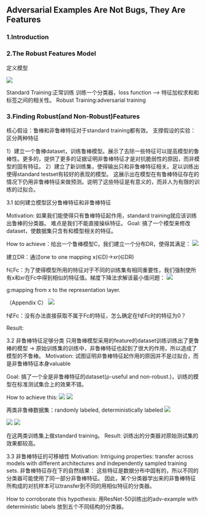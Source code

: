 ## Adversarial Examples Are Not Bugs, They Are Features

### 1.Introduction

### 2.The Robust Features Model
定义模型

![](https://github.com/I-am-Bot/Papers/blob/master/image/1_1.png)

Standard Training:正常训练
训练一个分类器，loss function --> 特征加权求和和标签之间的相关性。
Robust Training:adversarial training

### 3.Finding Robust(and Non-Robust)Features
核心假设：鲁棒和非鲁棒特征对于standard training都有效。
支撑假设的实验：区分两种特征

1）建立一个鲁棒dataset，训练鲁棒模型。展示了去除一些特征可以提高模型的鲁棒性。更多的，提供了更多的证据证明非鲁棒特征才是对抗脆弱性的原因，而非模型的固有特征。
2）建立了新训练集，使得输出只和非鲁棒特征相关。足以训练出使得standard testset有较好的表现的模型。
这展示出在模型在有鲁棒特征存在的情况下仍用非鲁棒特征来做预测。说明了这些特征是有意义的，而非人为有限的训练的过拟合。

3.1 如何建立模型区分鲁棒特征和非鲁棒特征

Motivation: 如果我们能使得只有鲁棒特征起作用，standard training就应该训练出鲁棒的分类器。
难点是我们不能直接操纵特征。
Goal: 搞了一个模型来修改dataset，使数据集只含有和模型相关的特征。

How to achieve：给出一个鲁棒模型C，我们建立一个分布DR，使得其满足：
![](https://github.com/I-am-Bot/Papers/blob/master/image/1_2.png)

建立DR：通过one to one mapping x(∈D)->xr(∈DR)

f∈Fc：为了使得模型所用的特征对于不同的训练集有相同重要性，我们强制使所有x和xr在Fc中得到相似的特征值。梯度下降法求解该最小值问题：
![](https://github.com/I-am-Bot/Papers/blob/master/image/1_3.png)

g:mapping from x to the representation layer.

（Appendix C）
![](https://github.com/I-am-Bot/Papers/blob/master/image/1_4.png)


f∉Fc：没有办法直接获取不属于Fc的特征，怎么确定在f∉Fc时的特征为0？

Result:

3.2 非鲁棒特征足够分类
只用鲁棒模型采用的feature的dataset训练训练出了更鲁棒的模型 ->  原始训练集的训练中，非鲁棒特征也起到了很大的作用，所以造成了模型的不鲁棒。
Motivation: 试图证明非鲁棒特征起作用的原因并不是过拟合，而是非鲁棒特征本身valuable

Goal: 搞了一个全是非鲁棒特征的dataset(ρ-useful and non-robust.)，训练的模型在标准测试集合上的效果不错。

How to achieve this: 
![](https://github.com/I-am-Bot/Papers/blob/master/image/1_5.png)
![](https://github.com/I-am-Bot/Papers/blob/master/image/1_6.png)

两类非鲁棒数据集：randomly labeled, deterministically labeled
![](https://github.com/I-am-Bot/Papers/blob/master/image/1_7.png)

![](https://github.com/I-am-Bot/Papers/blob/master/image/1_8.png)
![](https://github.com/I-am-Bot/Papers/blob/master/image/1_9.png)

在这两类训练集上做standard training。
Result: 训练出的分类器对原始测试集的效果都较高。

3.3 非鲁棒特征的可移植性
Motivation: Intriguing properties: transfer across models with different architectures and independently sampled training sets.
非鲁棒特征存在下的自然结果：
这些特征是数据分布中固有的，所以不同的分类器可能使用了同一部分非鲁棒特征。 因此，某个分类器学出来的非鲁棒特征所构成的对抗样本可以transfer到不同的用相似特征的分类器。

How to corroborate this hypothesis:
用ResNet-50训练出的adv-example with deterministic labels 放到五个不同结构的分类器。


